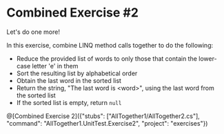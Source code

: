 # Combined Exercise #2

Let's do one more!

In this exercise, combine LINQ method calls together to do the following:
 - Reduce the provided list of words to only those that contain the lower-case letter 'e' in them
 - Sort the resulting list by alphabetical order
 - Obtain the last word in the sorted list
 - Return the string, "The last word is &lt;word&gt;", using the last word from the sorted list
 - If the sorted list is empty, return `null`

@[Combined Exercise 2]({"stubs": ["AllTogether1/AllTogether2.cs"], "command": "AllTogether1.UnitTest.Exercise2", "project": "exercises"})
